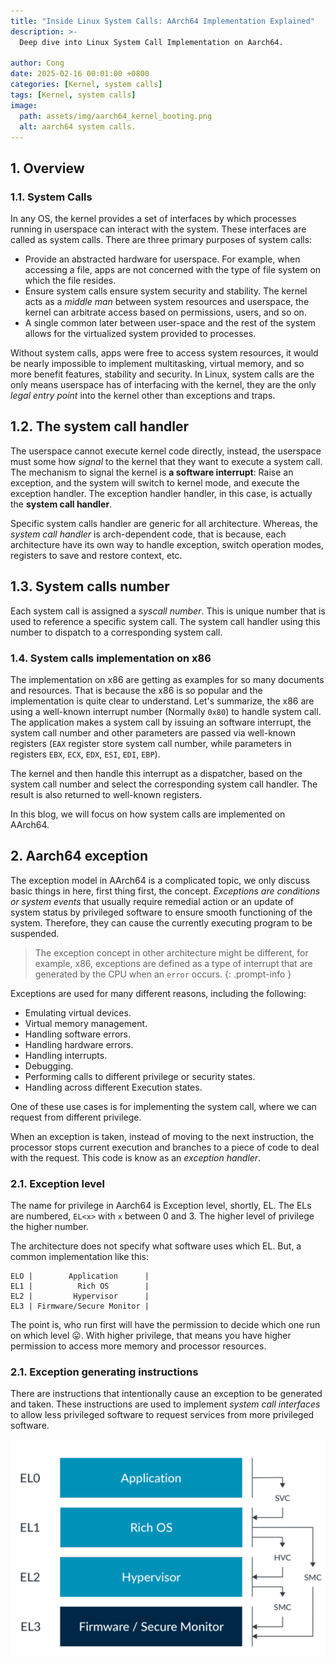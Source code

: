 ```yaml
---
title: "Inside Linux System Calls: AArch64 Implementation Explained"
description: >-
  Deep dive into Linux System Call Implementation on Aarch64.

author: Cong
date: 2025-02-16 00:01:00 +0800
categories: [Kernel, system calls]
tags: [Kernel, system calls]
image:
  path: assets/img/aarch64_kernel_booting.png
  alt: aarch64 system calls.
---
```


## 1. Overview

### 1.1. System Calls

In any OS, the kernel provides a set of interfaces by which processes running in userspace can interact with the system. These interfaces are called as system calls. There are three primary purposes of system calls:

- Provide an abstracted hardware for userspace. For example, when accessing a file, apps are not concerned with the type of file system on which the file resides.
- Ensure system calls ensure system security and stability. The kernel acts as a *middle man* between system resources and userspace, the kernel can arbitrate access based on permissions, users, and so on.
- A single common later between user-space and the rest of the system allows for the virtualized system provided to processes.

Without system calls, apps were free to access system resources, it would be nearly impossible to implement multitasking, virtual memory, and so more benefit features, stability and security. In Linux, system calls are the only means userspace has of interfacing with the kernel, they are the only *legal entry point* into the kernel other than exceptions and traps.

## 1.2. The system call handler

The userspace cannot execute kernel code directly, instead, the userspace must some how *signal* to the kernel that they want to execute a system call. The mechanism to signal the kernel is **a software interrupt**: Raise an exception, and the system will switch to kernel mode, and execute the exception handler. The exception handler handler, in this case, is actually the **system call handler**.

Specific system calls handler are generic for all architecture. Whereas, the *system call handler* is arch-dependent code, that is because, each architecture have its own way to handle exception, switch operation modes, registers to save and restore context, etc.

## 1.3. System calls number

Each system call is assigned a *syscall number*. This is unique number that is used to reference a specific system call. The system call handler using this number to dispatch to a corresponding system call.

### 1.4. System calls implementation on x86

The implementation on x86 are getting as examples for so many documents and resources. That is because the x86 is so popular and the implementation is quite clear to understand. Let's summarize, the x86 are using a well-known interrupt number (Normally `0x80`) to handle system call. The application makes a system call by issuing an software interrupt, the system call number and other parameters are passed via well-known registers (`EAX` register store system call number, while parameters in registers `EBX`, `ECX`, `EDX`, `ESI`, `EDI`, `EBP`).

The kernel and then handle this interrupt as a dispatcher, based on the system call number and select the corresponding system call handler. The result is also returned to well-known registers.

In this blog, we will focus on how system calls are implemented on AArch64.

## 2. Aarch64 exception

The exception model in AArch64 is a complicated topic, we only discuss basic things in here, first thing first, the concept. *Exceptions are conditions or system events* that usually require remedial action or an update of system status by privileged software to ensure smooth functioning of the system. Therefore, they can cause the currently executing program to be suspended.

> The exception concept in other architecture might be different, for example, x86, exceptions are defined as a type of interrupt that are generated by the CPU when an `error` occurs.
{: .prompt-info }

Exceptions are used for many different reasons, including the following:

- Emulating virtual devices.
- Virtual memory management.
- Handling software errors.
- Handling hardware errors.
- Handling interrupts.
- Debugging.
- Performing calls to different privilege or security states.
- Handling across different Execution states.

One of these use cases is for implementing the system call, where we can request from different privilege.

When an exception is taken, instead of moving to the next instruction, the processor stops current execution and branches to a piece of code to deal with the request. This code is know as an *exception handler*.

### 2.1. Exception level

The name for privilege in Aarch64 is Exception level, shortly, EL. The ELs are numbered, `EL<x>` with `x` between 0 and 3. The higher level of privilege the higher number.

The architecture does not specify what software uses which EL. But, a common implementation like this:

```text
ELO |        Application      |
EL1 |          Rich OS        |
EL2 |         Hypervisor      |
EL3 | Firmware/Secure Monitor |
```

The point is, who run first will have the permission to decide which one run on which level 😛. With higher privilege, that means you have higher permission to access more memory and processor resources.

### 2.1. Exception generating instructions

There are instructions that intentionally cause an exception to be generated and taken. These instructions are used to implement *system call interfaces* to allow less privileged software to request services from more privileged software.

![Service call routing](assets/img/service_call_routing.png)
